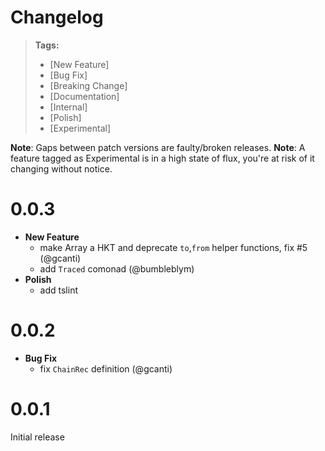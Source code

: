 # Changelog

> **Tags:**
> - [New Feature]
> - [Bug Fix]
> - [Breaking Change]
> - [Documentation]
> - [Internal]
> - [Polish]
> - [Experimental]

**Note**: Gaps between patch versions are faulty/broken releases.
**Note**: A feature tagged as Experimental is in a high state of flux, you're at risk of it changing without notice.

# 0.0.3

- **New Feature**
  - make Array<T> a HKT and deprecate `to`,`from` helper functions, fix #5 (@gcanti)
  - add `Traced` comonad (@bumbleblym)
- **Polish**
  - add tslint

# 0.0.2

- **Bug Fix**
  - fix `ChainRec` definition (@gcanti)

# 0.0.1

Initial release

